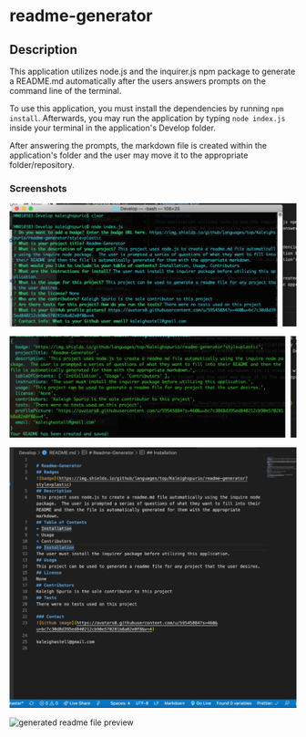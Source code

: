 # readme-generator

## Description
This application utilizes node.js and the inquirer.js npm package to generate a README.md automatically after the users answers prompts on the command line of the terminal.  

To use this application, you must install the dependencies by running `npm install`.  Afterwards, you may run the application by typing `node index.js` inside your terminal in the application's Develop folder.

After answering the prompts, the markdown file is created within the application's folder and the user may move it to the appropriate folder/repository.

### Screenshots
![inquirer prompts](Develop/images/inquirer-prompts.png)

![object of inquirer responses](Develop/images/inquirer-object.png)

![generated readme file](Develop/images/generated-readme.png)

![generated readme file preview](https://media.giphy.com/media/choHtrnc5Cp4DiTIRc/giphy.gif)